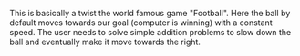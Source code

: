 This is basically a twist the world famous game "Football". Here the ball by default moves towards our goal (computer is winning) with a constant speed.
The user needs to solve simple addition problems to slow down the ball and eventually make it move towards the right.
